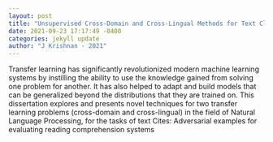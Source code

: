 ```yaml
--- 
layout: post 
title: "Unsupervised Cross-Domain and Cross-Lingual Methods for Text Classification, Slot-Filling, and Question-Answering" 
date: 2021-09-23 17:17:49 -0400 
categories: jekyll update 
author: "J Krishnan - 2021" 
--- 
```

Transfer learning has significantly revolutionized modern machine learning systems by instilling the ability to use the knowledge gained from solving one problem for another. It has also helped to adapt and build models that can be generalized beyond the distributions that they are trained on. This dissertation explores and presents novel techniques for two transfer learning problems (cross-domain and cross-lingual) in the field of Natural Language Processing, for the tasks of text Cites: Adversarial examples for evaluating reading comprehension systems